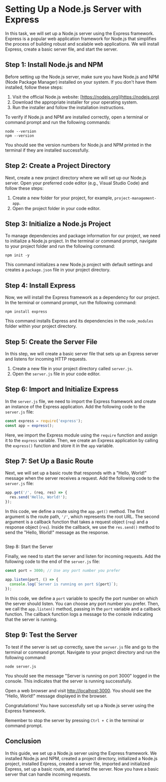 # Setting Up a Node.js Server with Express

In this task, we will set up a Node.js server using the Express framework. Express is a popular web application framework for Node.js that simplifies the process of building robust and scalable web applications. We will install Express, create a basic server file, and start the server.

## Step 1: Install Node.js and NPM

Before setting up the Node.js server, make sure you have Node.js and NPM (Node Package Manager) installed on your system. If you don't have them installed, follow these steps:

1. Visit the official Node.js website: [https://nodejs.org](https://nodejs.org)
2. Download the appropriate installer for your operating system.
3. Run the installer and follow the installation instructions.

To verify if Node.js and NPM are installed correctly, open a terminal or command prompt and run the following commands:

```shell
node --version
npm --version
```

You should see the version numbers for Node.js and NPM printed in the terminal if they are installed successfully.

## Step 2: Create a Project Directory

Next, create a new project directory where we will set up our Node.js server. Open your preferred code editor (e.g., Visual Studio Code) and follow these steps:

1. Create a new folder for your project, for example, `project-management-app`.
2. Open the project folder in your code editor.

## Step 3: Initialize a Node.js Project

To manage dependencies and package information for our project, we need to initialize a Node.js project. In the terminal or command prompt, navigate to your project folder and run the following command:

```shell
npm init -y
```

This command initializes a new Node.js project with default settings and creates a `package.json` file in your project directory.

## Step 4: Install Express

Now, we will install the Express framework as a dependency for our project. In the terminal or command prompt, run the following command:

```shell
npm install express
```

This command installs Express and its dependencies in the `node_modules` folder within your project directory.

## Step 5: Create the Server File

In this step, we will create a basic server file that sets up an Express server and listens for incoming HTTP requests. 

1. Create a new file in your project directory called `server.js`.
2. Open the `server.js` file in your code editor.

## Step 6: Import and Initialize Express

In the `server.js` file, we need to import the Express framework and create an instance of the Express application. Add the following code to the `server.js` file:

```javascript
const express = require('express');
const app = express();
```

Here, we import the Express module using the `require` function and assign it to the `express` variable. Then, we create an Express application by calling the `express()` function and store it in the `app` variable.

## Step 7: Set Up a Basic Route

Next, we will set up a basic route that responds with a "Hello, World!" message when the server receives a request. Add the following code to the `server.js` file:

```javascript
app.get('/', (req, res) => {
  res.send('Hello, World!');
});
```

In this code, we define a route using the `app.get()` method. The first argument is the route path, `'/'`, which represents the root URL. The second argument is a callback function that takes a request object (`req`) and a response object (`res`). Inside the callback, we use the `res.send()` method to send the "Hello, World!" message as the response.

##

 Step 8: Start the Server

Finally, we need to start the server and listen for incoming requests. Add the following code to the end of the `server.js` file:

```javascript
const port = 3000; // Use any port number you prefer

app.listen(port, () => {
  console.log(`Server is running on port ${port}`);
});
```

In this code, we define a `port` variable to specify the port number on which the server should listen. You can choose any port number you prefer. Then, we call the `app.listen()` method, passing in the `port` variable and a callback function. The callback function logs a message to the console indicating that the server is running.

## Step 9: Test the Server

To test if the server is set up correctly, save the `server.js` file and go to the terminal or command prompt. Navigate to your project directory and run the following command:

```shell
node server.js
```

You should see the message "Server is running on port 3000" logged in the console. This indicates that the server is running successfully.

Open a web browser and visit [http://localhost:3000](http://localhost:3000). You should see the "Hello, World!" message displayed in the browser.

Congratulations! You have successfully set up a Node.js server using the Express framework.

Remember to stop the server by pressing `Ctrl + C` in the terminal or command prompt.

## Conclusion

In this guide, we set up a Node.js server using the Express framework. We installed Node.js and NPM, created a project directory, initialized a Node.js project, installed Express, created a server file, imported and initialized Express, set up a basic route, and started the server. Now you have a basic server that can handle incoming requests.